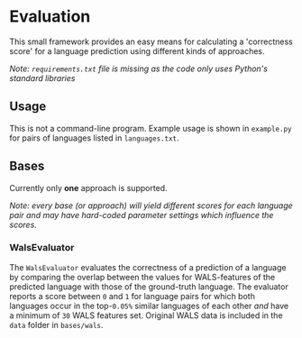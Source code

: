 # Evaluation
This small framework provides an easy means for calculating a 'correctness score' for a language prediction using different kinds of approaches.

*Note: `requirements.txt` file is missing as the code only uses Python's standard libraries*

## Usage
This is not a command-line program. Example usage is shown in `example.py` for pairs of languages listed in `languages.txt`.

## Bases
Currently only **one** approach is supported.

*Note: every base (or approach) will yield different scores for each language pair and may have hard-coded parameter settings which influence the scores.*

### WalsEvaluator
The `WalsEvaluator` evaluates the correctness of a prediction of a language by comparing the overlap between the values for WALS-features of the predicted language with those of the ground-truth language. The evaluator reports a score between `0` and `1` for language pairs for which both languages occur in the top-`0.05%` similar languages of each other *and* have a minimum of `30` WALS features set. Original WALS data is included in the `data` folder in `bases/wals`.